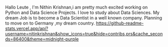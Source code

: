 
Hallo Leute , I'm  Nithin Krishnan,i am pretty much excited working on Python and Data Science Projects. I love to study about Data Sciences. My dream Job is to become a Data Scientist in a well known company. Planning to move on to Germany ,my dream country.
https://github-readme-stats.vercel.app/api?username=nitinkrishnan&show_icons=true&hide=contribs,prs&cache_seconds=86400&theme=midnight-purple
